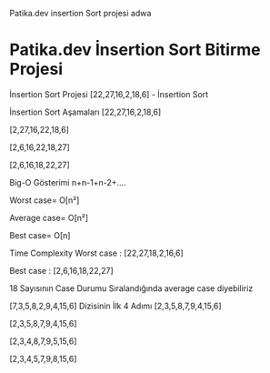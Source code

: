 Patika.dev insertion Sort projesi adwa
# Patika.dev İnsertion Sort Bitirme Projesi

İnsertion Sort Projesi
[22,27,16,2,18,6] - İnsertion Sort

İnsertion Sort Aşamaları
[22,27,16,2,18,6]

[2,27,16,22,18,6]

[2,6,16,22,18,27]

[2,6,16,18,22,27]

Big-O Gösterimi
n+n-1+n-2+....

Worst case= O[n²]

Average case= O[n²]

Best case= O[n]

Time Complexity
Worst case : [22,27,18,2,16,6]

Best case : [2,6,16,18,22,27]

18 Sayısının Case Durumu
Sıralandığında average case diyebiliriz

[7,3,5,8,2,9,4,15,6] Dizisinin İlk 4 Adımı
[2,3,5,8,7,9,4,15,6]

[2,3,5,8,7,9,4,15,6]

[2,3,4,8,7,9,5,15,6]

[2,3,4,5,7,9,8,15,6]


